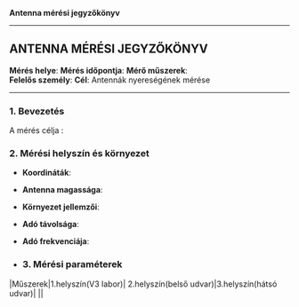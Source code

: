**Antenna mérési jegyzőkönyv**

---

## ANTENNA MÉRÉSI JEGYZŐKÖNYV

**Mérés helye**: 
**Mérés időpontja**:
**Mérő műszerek**:  
**Felelős személy**:
**Cél**: Antennák nyereségének mérése

---

### 1. **Bevezetés**
A mérés célja :



### 2. **Mérési helyszín és környezet**

- **Koordináták**:
- **Antenna magassága**:
- **Környezet jellemzői**:  
- **Adó távolsága**:  
- **Adó frekvenciája**:

- ### 3. **Mérési paraméterek**

|Műszerek|1.helyszín(V3 labor)| 2.helyszín(belső udvar)|3.helyszín(hátsó udvar)|
||
